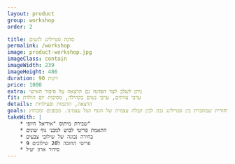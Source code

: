 ```yaml
---
layout: product
group: workshop
order: 2

title: סדנת סטיילינג לנשים
permalink: /workshop
image: product-workshop.jpg
imageClass: contain
imageWidth: 239
imageHeight: 486
duration: 90 דקות
price: 1000
extra: ניתן לשלב לצד הסדנה גם הרצאה על סיפור האישי
fit: ערבי צוותים, ערבי נשים בקהילה, מסיבות יום הולדת
details: הרצאה, הדגמות ופעילויות
goals: סדנה ייחודית שמחברת בין סטיילינג נכון לבין קבלה עצמית של הגוף ושל עצמינו. מבפנים ומבחוץ
takeWith: |
    * שבירת מיתוס "אידיאל היופי"
    * התאמת פריטי לבוש למבני גוף שונים
    * בחירה נכונה של שילובי צבעים
    * 9 פריטי החובה ל20 שילובים
    * סידור ארון יעיל
---
```

